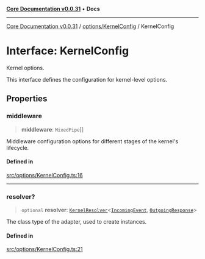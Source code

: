 [**Core Documentation v0.0.31**](../../../README.md) • **Docs**

***

[Core Documentation v0.0.31](../../../modules.md) / [options/KernelConfig](../README.md) / KernelConfig

# Interface: KernelConfig

Kernel options.

This interface defines the configuration for kernel-level options.

## Properties

### middleware

> **middleware**: `MixedPipe`[]

Middleware configuration options for different stages of the kernel's lifecycle.

#### Defined in

[src/options/KernelConfig.ts:16](https://github.com/stonemjs/core/blob/063868c8035bce8a9a9b73263c757aec9b0c12c8/src/options/KernelConfig.ts#L16)

***

### resolver?

> `optional` **resolver**: [`KernelResolver`](../../../definitions/type-aliases/KernelResolver.md)\<[`IncomingEvent`](../../../events/IncomingEvent/classes/IncomingEvent.md), [`OutgoingResponse`](../../../events/OutgoingResponse/classes/OutgoingResponse.md)\>

The class type of the adapter, used to create instances.

#### Defined in

[src/options/KernelConfig.ts:21](https://github.com/stonemjs/core/blob/063868c8035bce8a9a9b73263c757aec9b0c12c8/src/options/KernelConfig.ts#L21)
